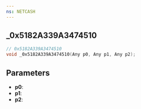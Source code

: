 ```yaml
---
ns: NETCASH
---
```

## _0x5182A339A3474510

```c
// 0x5182A339A3474510
void _0x5182A339A3474510(Any p0, Any p1, Any p2);
```


## Parameters
* **p0**: 
* **p1**: 
* **p2**: 


